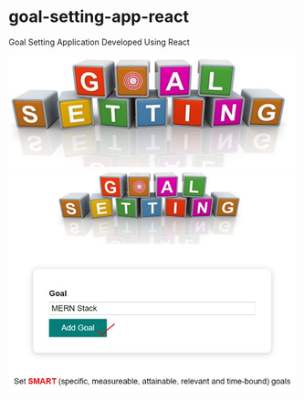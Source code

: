 # goal-setting-app-react
Goal Setting Application Developed Using React

![Screenshot](goals.jpg)
![Screenshot](AddGoal.JPG)
